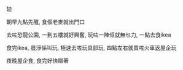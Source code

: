 攰

朝早九點先醒, 食個老麥就出門口

去咗恐龍公園, 一到五樓就好興奮, 玩咗一陣佢就無乜力, 一點去食ikea

食完ikea, 晨淨係叫玩, 極速去咗玩具部玩, 四點左右就買咗火車返屋企玩

夜晚屋企食, 食完好快瞓著
